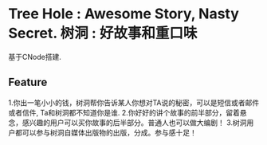 # Tree Hole : Awesome Story, Nasty Secret. 树洞 : 好故事和重口味 #

基于CNode搭建.

Feature
-------

1.你出一笔小小的钱，树洞帮你告诉某人你想对TA说的秘密，可以是短信或者邮件或者信件, Ta和树洞都不知道你是谁.
2.你好好的讲个故事的前半部分，留着悬念，感兴趣的用户可以买你故事的后半部分。普通人也可以做大编剧！
3.树洞用户都可以参与树洞自媒体出版物的出版，分成。参与感十足！

